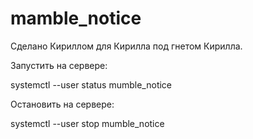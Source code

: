 # mamble_notice
Сделано Кириллом для Кирилла под гнетом Кирилла.


Запустить на сервере:

systemctl --user status mumble_notice

Остановить на сервере:

systemctl --user stop mumble_notice
